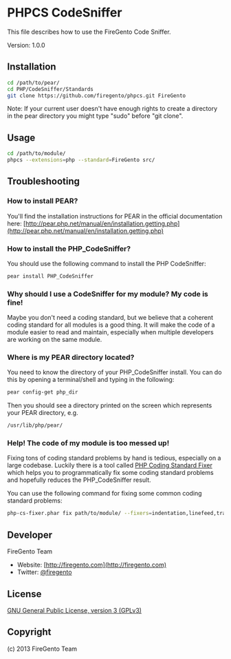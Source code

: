 PHPCS CodeSniffer
=================

This file describes how to use the FireGento Code Sniffer.

Version: 1.0.0

Installation
------------

```bash
cd /path/to/pear/
cd PHP/CodeSniffer/Standards
git clone https://github.com/firegento/phpcs.git FireGento
```

Note: If your current user doesn't have enough rights to create a directory in the pear directory you might type "sudo" before "git clone".

Usage
-----

```bash
cd /path/to/module/
phpcs --extensions=php --standard=FireGento src/
```


Troubleshooting
---------------

### How to install PEAR?
You'll find the installation instructions for PEAR in the official documentation here: [http://pear.php.net/manual/en/installation.getting.php](http://pear.php.net/manual/en/installation.getting.php)

### How to install the PHP_CodeSniffer?
You should use the following command to install the PHP CodeSniffer:

```bash
pear install PHP_CodeSniffer
```

### Why should I use a CodeSniffer for my module? My code is fine!
Maybe you don't need a coding standard, but we believe that a coherent coding standard for all modules is a good thing.
It will make the code of a module easier to read and maintain, especially when multiple developers are working on the same module.

### Where is my PEAR directory located?
You need to know the directory of your PHP_CodeSniffer install. You can do this by opening a terminal/shell and typing in the following:
```bash
pear config-get php_dir
```

Then you should see a directory printed on the screen which represents your PEAR directory, e.g.
```bash
/usr/lib/php/pear/
```

### Help! The code of my module is too messed up!

Fixing tons of coding standard problems by hand is tedious, especially on a large codebase. Luckily there is a tool called
[PHP Coding Standard Fixer](https://github.com/fabpot/php-cs-fixer) which helps you to programmatically fix some coding standard problems and hopefully reduces the PHP_CodeSniffer result.

You can use the following command for fixing some common coding standard problems:

```bash
php-cs-fixer.phar fix path/to/module/ --fixers=indentation,linefeed,trailing_spaces,phpdoc_params,visibility,braces,include,php_closing_tag,controls_spaces,elseif,eof_ending
```

Developer
---------
FireGento Team
* Website: [http://firegento.com](http://firegento.com)
* Twitter: [@firegento](https://twitter.com/firegento)

License
-------
[GNU General Public License, version 3 (GPLv3)](http://opensource.org/licenses/gpl-3.0)

Copyright
---------
(c) 2013 FireGento Team
